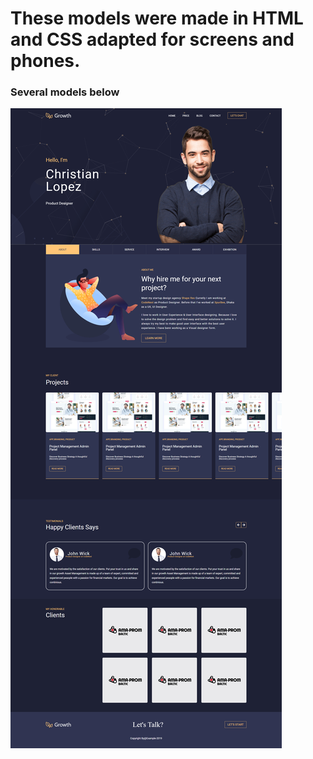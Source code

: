 # These models were made in HTML and CSS adapted for screens and phones.
### Several models below
![Site model](./Integration-Growth/Growth-Model.png)
